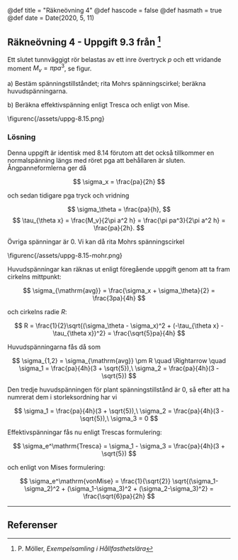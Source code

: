 @def title = "Räkneövning 4"
@def hascode = false
@def hasmath = true
@def date = Date(2020, 5, 11)

## Räkneövning 4 - Uppgift 9.3 från [^moller]

Ett slutet tunnväggigt rör belastas av ett inre övertryck $p$ och ett vridande moment $M_v = \pi pa^3$, se figur.

a) Bestäm spänningstillståndet; rita Mohrs spänningscirkel; beräkna huvudspänningarna.

b) Beräkna effektivspänning enligt Tresca och enligt von Mise.

\figurenc{/assets/uppg-8.15.png}

### Lösning

Denna uppgift är identisk med 8.14 förutom att det också tillkommer en normalspänning längs med röret pga att behållaren är sluten. Ångpanneformlerna ger då

$$
\sigma_x = \frac{pa}{2h}
$$

och sedan tidigare pga tryck och vridning

$$
\sigma_\theta = \frac{pa}{h},
$$
$$
\tau_{\theta x} = \frac{M_v}{2\pi a^2 h} = \frac{\pi pa^3}{2\pi a^2 h} = \frac{pa}{2h}.
$$

Övriga spänningar är 0. Vi kan då rita Mohrs spänningscirkel

\figurenc{/assets/uppg-8.15-mohr.png}

Huvudspänningar kan räknas ut enligt föregående uppgift genom att ta fram cirkelns mittpunkt:

$$
\sigma_{\mathrm{avg}} = \frac{\sigma_x + \sigma_\theta}{2} = \frac{3pa}{4h}
$$

och cirkelns radie $R$:

$$
R = \frac{1}{2}\sqrt{(\sigma_\theta - \sigma_x)^2 + (-\tau_{\theta x} - \tau_{\theta x})^2} = \frac{\sqrt{5}pa}{4h}
$$

Huvudspänningarna fås då som

$$
\sigma_{1,2} = \sigma_{\mathrm{avg}} \pm R \quad \Rightarrow \quad \sigma_1 = \frac{pa}{4h}(3 + \sqrt{5}),\ \sigma_2 = \frac{pa}{4h}(3 - \sqrt{5})
$$

Den tredje huvudspänningen för plant spänningstillstånd är 0, så efter att ha numrerat dem i storleksordning har vi

$$
\sigma_1 = \frac{pa}{4h}(3 + \sqrt{5}),\ \sigma_2 = \frac{pa}{4h}(3 - \sqrt{5}),\ \sigma_3 = 0
$$

Effektivspänningar fås nu enligt Trescas formulering:

$$
\sigma_e^\mathrm{Tresca} = \sigma_1 - \sigma_3 = \frac{pa}{4h}(3 + \sqrt{5})
$$

och enligt von Mises formulering:

$$
\sigma_e^\mathrm{vonMise} = \frac{1}{\sqrt{2}} \sqrt{(\sigma_1-\sigma_2)^2 + (\sigma_1-\sigma_3)^2 + (\sigma_2-\sigma_3)^2} = \frac{\sqrt{6}pa}{2h}
$$

---

## Referenser

[^moller]: P. Möller, *Exempelsamling i Hållfasthetslära*
[^extra]: *Extra övningsexempel i hållfasthetslära för TME061*
